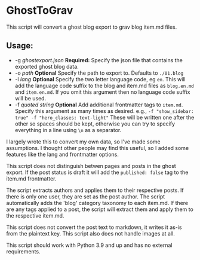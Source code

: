 # GhostToGrav

This script will convert a ghost blog export to grav blog item.md files.

## Usage:
  * -g _ghostexport.json_ **Required:** Specify the json file that contains the exported ghost blog data.
  * -o _path_ **Optional** Specify the path to export to. Defaults to `./01.blog`
  * -l _lang_ **Optional** Specify the two letter language code, eg `en`.
    This will add the language code suffix to the blog and item.md files as `blog.en.md` and `item.en.md`.
    If you omit this argument then no language code suffix will be used.
  * -f _quoted string_ **Optional** Add additional frontmatter tags to `item.md`. 
    Specify this argument as many times as desired. e.g., `-f "show_sidebar: true" -f "hero_classes: text-light"`
    These will be written one after the other so spaces should be kept, otherwise you can try to specify everything
    in a line using `\n` as a separator.

I largely wrote this to convert my own data, so I've made some assumptions.
I thought other people may find this useful, so I added some features like the lang and frontmatter options.

This script does not distinguish betwen pages and posts in the ghost export. 
If the post status is draft it will add the `published: false` tag to the item.md frontmatter.

The script extracts authors and applies them to their respective posts.
If there is only one user, they are set as the post author.
The script automatically adds the 'blog' category taxonomy to each item.md.
If there are any tags applied to a post, the script will extract them and apply them to the respective item.md.

This script does not convert the post text to markdown, it writes it as-is from the plaintext key.
This script also does not handle images at all.

This script should work with Python 3.9 and up and has no external requirements.